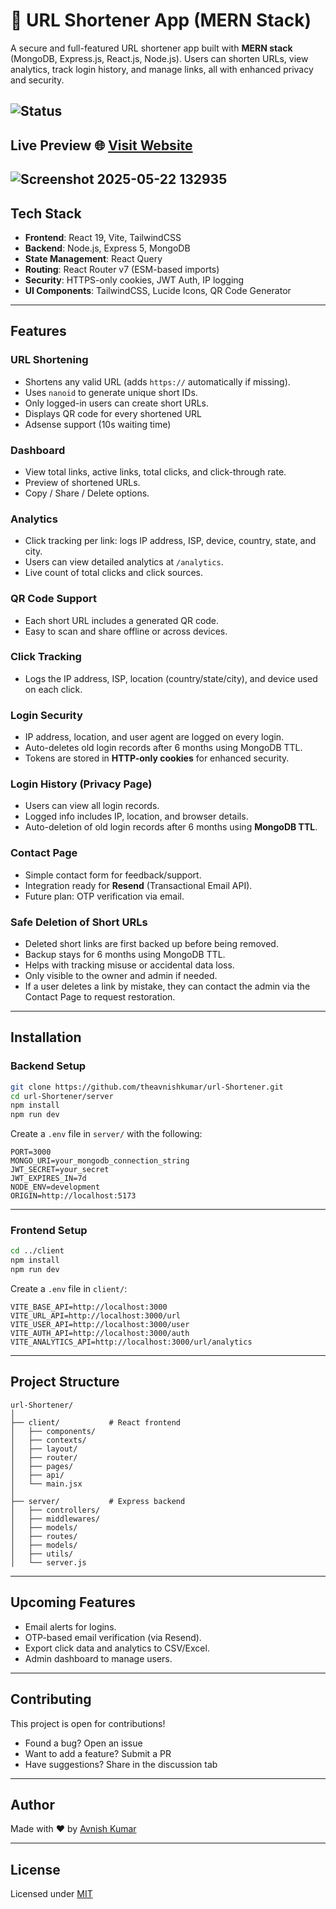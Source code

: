 # 🔗 URL Shortener App (MERN Stack)

A secure and full-featured URL shortener app built with **MERN stack** (MongoDB, Express.js, React.js, Node.js). Users can shorten URLs, view analytics, track login history, and manage links, all with enhanced privacy and security.

![Status](https://img.shields.io/badge/status-in%20progress-yellow)
---

## Live Preview 🌐 [Visit Website](https://url.ihavetech.com)


![Screenshot 2025-05-22 132935](https://github.com/user-attachments/assets/b2c275f0-4a4d-4c4c-b2c0-c691e7bab416)
---

## Tech Stack

- **Frontend**: React 19, Vite, TailwindCSS  
- **Backend**: Node.js, Express 5, MongoDB  
- **State Management**: React Query  
- **Routing**: React Router v7 (ESM-based imports)  
- **Security**: HTTPS-only cookies, JWT Auth, IP logging  
- **UI Components**: TailwindCSS, Lucide Icons, QR Code Generator

---

## Features

### URL Shortening
- Shortens any valid URL (adds `https://` automatically if missing).
- Uses `nanoid` to generate unique short IDs.
- Only logged-in users can create short URLs.
- Displays QR code for every shortened URL
- Adsense support (10s waiting time)

### Dashboard
- View total links, active links, total clicks, and click-through rate.
- Preview of shortened URLs.
- Copy / Share / Delete options.

### Analytics

- Click tracking per link: logs IP address, ISP, device, country, state, and city.
- Users can view detailed analytics at `/analytics`.
- Live count of total clicks and click sources.

### QR Code Support

- Each short URL includes a generated QR code.
- Easy to scan and share offline or across devices.

### Click Tracking
- Logs the IP address, ISP, location (country/state/city), and device used on each click.

### Login Security
- IP address, location, and user agent are logged on every login.
- Auto-deletes old login records after 6 months using MongoDB TTL.
- Tokens are stored in **HTTP-only cookies** for enhanced security.

### Login History (Privacy Page)
- Users can view all login records.
- Logged info includes IP, location, and browser details.
- Auto-deletion of old login records after 6 months using **MongoDB TTL**.

### Contact Page
- Simple contact form for feedback/support.
- Integration ready for **Resend** (Transactional Email API).
- Future plan: OTP verification via email.

### Safe Deletion of Short URLs
- Deleted short links are first backed up before being removed.
- Backup stays for 6 months using MongoDB TTL.
- Helps with tracking misuse or accidental data loss.
- Only visible to the owner and admin if needed.
- If a user deletes a link by mistake, they can contact the admin via the Contact Page to request restoration.

---

## Installation

### Backend Setup

```bash
git clone https://github.com/theavnishkumar/url-Shortener.git
cd url-Shortener/server
npm install
npm run dev
```

Create a `.env` file in `server/` with the following:

```env
PORT=3000
MONGO_URI=your_mongodb_connection_string
JWT_SECRET=your_secret
JWT_EXPIRES_IN=7d
NODE_ENV=development
ORIGIN=http://localhost:5173
```

---

### Frontend Setup

```bash
cd ../client
npm install
npm run dev
```

Create a `.env` file in `client/`:

```env
VITE_BASE_API=http://localhost:3000
VITE_URL_API=http://localhost:3000/url
VITE_USER_API=http://localhost:3000/user
VITE_AUTH_API=http://localhost:3000/auth
VITE_ANALYTICS_API=http://localhost:3000/url/analytics
```

---

## Project Structure

```
url-Shortener/
│
├── client/           # React frontend
│   ├── components/
│   ├── contexts/
│   ├── layout/
│   ├── router/
│   ├── pages/
│   ├── api/
│   └── main.jsx
│
├── server/           # Express backend
│   ├── controllers/
│   ├── middlewares/
│   ├── models/
│   ├── routes/
│   ├── models/
│   ├── utils/
│   └── server.js
```

---

## Upcoming Features

- Email alerts for logins.
- OTP-based email verification (via Resend).
- Export click data and analytics to CSV/Excel.
- Admin dashboard to manage users.

---

## Contributing

This project is open for contributions!

- Found a bug? Open an issue
- Want to add a feature? Submit a PR
- Have suggestions? Share in the discussion tab

---

## Author

Made with ❤️ by [Avnish Kumar](https://github.com/theavnishkumar)

---

## License

Licensed under [MIT](LICENSE)
